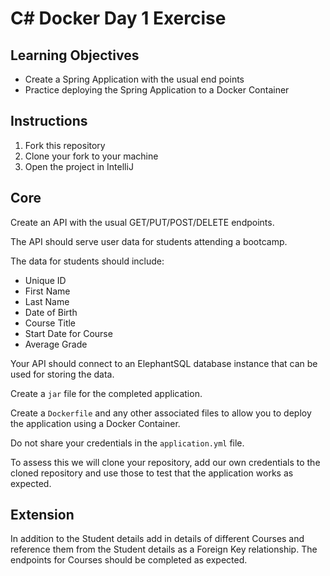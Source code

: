 # C# Docker Day 1 Exercise

## Learning Objectives

- Create a Spring Application with the usual end points
- Practice deploying the Spring Application to a Docker Container

## Instructions

1. Fork this repository
2. Clone your fork to your machine
3. Open the project in IntelliJ

## Core

Create an API with the usual GET/PUT/POST/DELETE endpoints. 

The API should serve user data for students attending a bootcamp.

The data for students should include:

* Unique ID
* First Name
* Last Name
* Date of Birth
* Course Title
* Start Date for Course
* Average Grade 

Your API should connect to an ElephantSQL database instance that can be used for storing the data.

Create a `jar` file for the completed application.

Create a `Dockerfile` and any other associated files to allow you to deploy the application using a Docker Container.

Do not share your credentials in the `application.yml` file. 

To assess this we will clone your repository, add our own credentials to the cloned repository and use those to test that the application works as expected.

## Extension

In addition to the Student details add in details of different Courses and reference them from the Student details as a Foreign Key relationship. The endpoints for Courses should be completed as expected.
